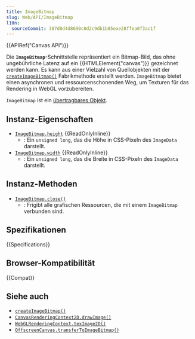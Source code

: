 ```yaml
---
title: ImageBitmap
slug: Web/API/ImageBitmap
l10n:
  sourceCommit: 387d0d4d8690c0d2c9db1b85eae28ffea0f3ac1f
---
```


{{APIRef("Canvas API")}}

Die **`ImageBitmap`**-Schnittstelle repräsentiert ein Bitmap-Bild, das ohne ungebührliche Latenz auf ein {{HTMLElement("canvas")}} gezeichnet werden kann. Es kann aus einer Vielzahl von Quellobjekten mit der [`createImageBitmap()`](/de/docs/Web/API/CreateImageBitmap) Fabrikmethode erstellt werden. `ImageBitmap` bietet einen asynchronen und ressourcenschonenden Weg, um Texturen für das Rendering in WebGL vorzubereiten.

`ImageBitmap` ist ein [übertragbares Objekt](/de/docs/Web/API/Web_Workers_API/Transferable_objects).

## Instanz-Eigenschaften

- [`ImageBitmap.height`](/de/docs/Web/API/ImageBitmap/height) {{ReadOnlyInline}}
  - : Ein `unsigned long`, das die Höhe in CSS-Pixeln des `ImageData` darstellt.
- [`ImageBitmap.width`](/de/docs/Web/API/ImageBitmap/width) {{ReadOnlyInline}}
  - : Ein `unsigned long`, das die Breite in CSS-Pixeln des `ImageData` darstellt.

## Instanz-Methoden

- [`ImageBitmap.close()`](/de/docs/Web/API/ImageBitmap/close)
  - : Frigibt alle grafischen Ressourcen, die mit einem `ImageBitmap` verbunden sind.

## Spezifikationen

{{Specifications}}

## Browser-Kompatibilität

{{Compat}}

## Siehe auch

- [`createImageBitmap()`](/de/docs/Web/API/CreateImageBitmap)
- [`CanvasRenderingContext2D.drawImage()`](/de/docs/Web/API/CanvasRenderingContext2D/drawImage)
- [`WebGLRenderingContext.texImage2D()`](/de/docs/Web/API/WebGLRenderingContext/texImage2D)
- [`OffscreenCanvas.transferToImageBitmap()`](/de/docs/Web/API/OffscreenCanvas/transferToImageBitmap)
